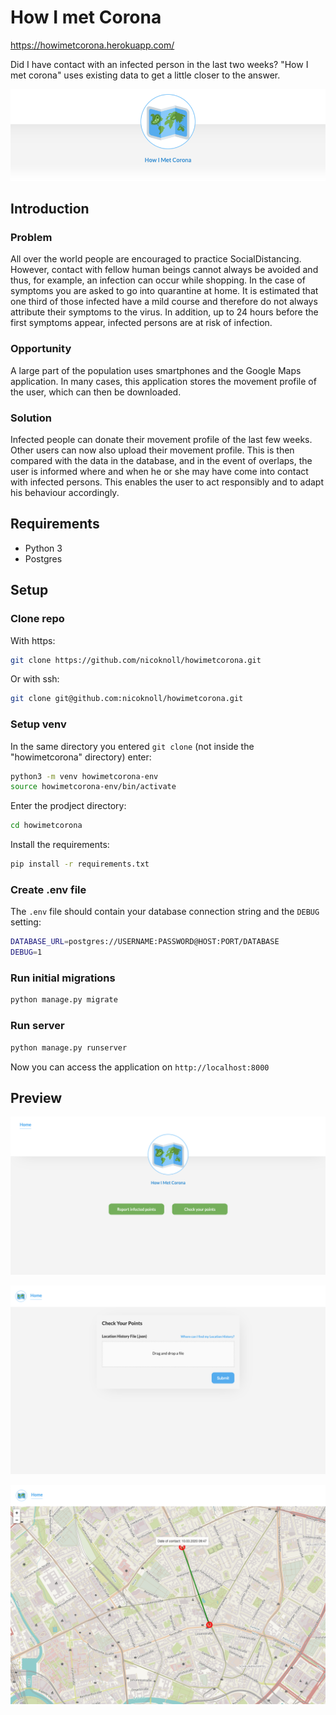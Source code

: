 # How I met Corona
https://howimetcorona.herokuapp.com/

Did I have contact with an infected person in the last two weeks? "How I met corona" uses existing data to get a little closer to the answer. 

![Header](header.png)

## Introduction

### Problem
All over the world people are encouraged to practice SocialDistancing. However, contact with fellow human beings cannot always be avoided and thus, for example, an infection can occur while shopping. In the case of symptoms you are asked to go into quarantine at home. It is estimated that one third of those infected have a mild course and therefore do not always attribute their symptoms to the virus. In addition, up to 24 hours before the first symptoms appear, infected persons are at risk of infection. 

### Opportunity

A large part of the population uses smartphones and the Google Maps application. In many cases, this application stores the movement profile of the user, which can then be downloaded. 

### Solution

Infected people can donate their movement profile of the last few weeks. Other users can now also upload their movement profile. This is then compared with the data in the database, and in the event of overlaps, the user is informed where and when he or she may have come into contact with infected persons. This enables the user to act responsibly and to adapt his behaviour accordingly.


## Requirements

- Python 3
- Postgres


## Setup

### Clone repo

With https:
```bash
git clone https://github.com/nicoknoll/howimetcorona.git
```

Or with ssh:
```bash
git clone git@github.com:nicoknoll/howimetcorona.git
```

### Setup venv

In the same directory you entered `git clone` (not inside the "howimetcorona" directory) enter:
```bash
python3 -m venv howimetcorona-env
source howimetcorona-env/bin/activate 
```

Enter the prodject directory:
```bash
cd howimetcorona
```

Install the requirements:
```bash
pip install -r requirements.txt
```

### Create .env file

The `.env` file should contain your database connection string and the `DEBUG` setting:

```bash
DATABASE_URL=postgres://USERNAME:PASSWORD@HOST:PORT/DATABASE
DEBUG=1
```

### Run initial migrations

```bash
python manage.py migrate
```

### Run server

```bash
python manage.py runserver
```

Now you can access the application on `http://localhost:8000`


## Preview


![Homepage](home.png?v2)

![Submit data](form.png?v2)

![Map](map.png)
